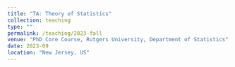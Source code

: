 ```yaml
---
title: "TA: Theory of Statistics"
collection: teaching
type: ""
permalink: /teaching/2023-fall
venue: "PhD Core Course, Rutgers University, Department of Statistics"
date: 2023-09
location: "New Jersey, US"
---
```


<!-- 
This is a description of a teaching experience. You can use markdown like any other post.

Heading 1
======

Heading 2
======

Heading 3
======
 -->